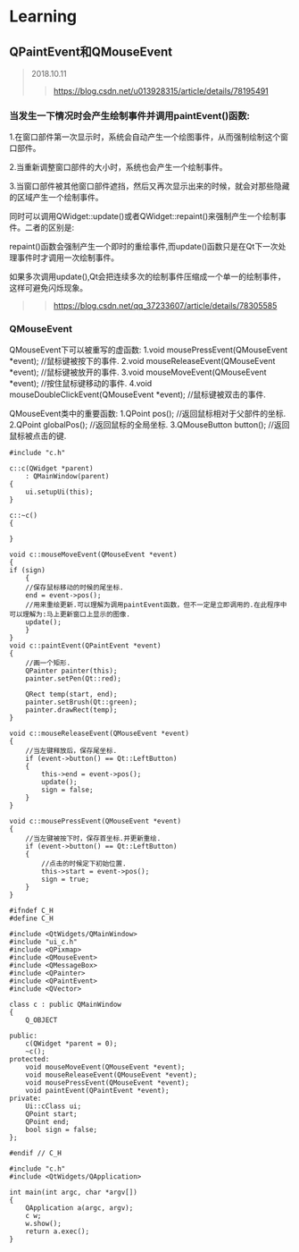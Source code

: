 # Learning
## QPaintEvent和QMouseEvent
>2018.10.11 
>>https://blog.csdn.net/u013928315/article/details/78195491

### 当发生一下情况时会产生绘制事件并调用paintEvent()函数: 

1.在窗口部件第一次显示时，系统会自动产生一个绘图事件，从而强制绘制这个窗口部件。

2.当重新调整窗口部件的大小时，系统也会产生一个绘制事件。

3.当窗口部件被其他窗口部件遮挡，然后又再次显示出来的时候，就会对那些隐藏的区域产生一个绘制事件。

同时可以调用QWidget::update()或者QWidget::repaint()来强制产生一个绘制事件。二者的区别是:

repaint()函数会强制产生一个即时的重绘事件,而update()函数只是在Qt下一次处理事件时才调用一次绘制事件。

如果多次调用update(),Qt会把连续多次的绘制事件压缩成一个单一的绘制事件，这样可避免闪烁现象。

>>https://blog.csdn.net/qq_37233607/article/details/78305585  

### QMouseEvent
QMouseEvent下可以被重写的虚函数: 
1.void mousePressEvent(QMouseEvent *event); //鼠标键被按下的事件. 
2.void mouseReleaseEvent(QMouseEvent *event); //鼠标键被放开的事件. 
3.void mouseMoveEvent(QMouseEvent *event); //按住鼠标键移动的事件. 
4.void mouseDoubleClickEvent(QMouseEvent *event); //鼠标键被双击的事件.

QMouseEvent类中的重要函数: 
1.QPoint pos(); //返回鼠标相对于父部件的坐标. 
2.QPoint globalPos(); //返回鼠标的全局坐标. 
3.QMouseButton button(); //返回鼠标被点击的键.

```
#include "c.h"

c::c(QWidget *parent)
    : QMainWindow(parent)
{
    ui.setupUi(this);
}

c::~c()
{

}

void c::mouseMoveEvent(QMouseEvent *event)
{
if (sign)
    {
    //保存鼠标移动的时候的尾坐标.
    end = event->pos();
    //用来重绘更新.可以理解为调用paintEvent函数，但不一定是立即调用的.在此程序中可以理解为:马上更新窗口上显示的图像.
    update();
    }
}
void c::paintEvent(QPaintEvent *event)
{
    //画一个矩形.
    QPainter painter(this);
    painter.setPen(Qt::red);

    QRect temp(start, end);
    painter.setBrush(Qt::green);
    painter.drawRect(temp);
}

void c::mouseReleaseEvent(QMouseEvent *event)
{
    //当左键释放后，保存尾坐标.
    if (event->button() == Qt::LeftButton)
    {
        this->end = event->pos();
        update();
        sign = false;
    }
}

void c::mousePressEvent(QMouseEvent *event)
{
    //当左键被按下时，保存首坐标.并更新重绘.
    if (event->button() == Qt::LeftButton)
    {
        //点击的时候定下初始位置.
        this->start = event->pos();
        sign = true;
    }
}
```

```
#ifndef C_H
#define C_H

#include <QtWidgets/QMainWindow>
#include "ui_c.h"
#include <QPixmap>
#include <QMouseEvent>
#include <QMessageBox>
#include <QPainter>
#include <QPaintEvent>
#include <QVector>

class c : public QMainWindow
{
    Q_OBJECT

public:
    c(QWidget *parent = 0);
    ~c();
protected:
    void mouseMoveEvent(QMouseEvent *event);
    void mouseReleaseEvent(QMouseEvent *event);
    void mousePressEvent(QMouseEvent *event);
    void paintEvent(QPaintEvent *event);
private:
    Ui::cClass ui;
    QPoint start;
    QPoint end;
    bool sign = false;
};

#endif // C_H
```

```
#include "c.h"
#include <QtWidgets/QApplication>

int main(int argc, char *argv[])
{
    QApplication a(argc, argv);
    c w;
    w.show();
    return a.exec();
}
```
